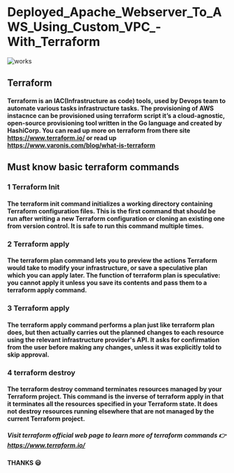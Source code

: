 # Deployed_Apache_Webserver_To_AWS_Using_Custom_VPC_-With_Terraform
![works](https://user-images.githubusercontent.com/105046475/213189772-9b25f749-f6bb-4b58-a93a-ef17d2fa6a08.png)
## Terraform
#### Terraform is an IAC(Infrastructure as code) tools, used by Devops team to automate various tasks infrastructure tasks. The provisioning of AWS instacnce can be provisioned using terraform script it’s a cloud-agnostic, open-source provisioning tool written in the Go language and created by HashiCorp. You can read up more on terraform from there site https://www.terraform.io/ or read up https://www.varonis.com/blog/what-is-terraform
## Must know basic terraform commands
### 1 Terraform Init
#### The terraform init command initializes a working directory containing Terraform configuration files. This is the first command that should be run after writing a new Terraform configuration or cloning an existing one from version control. It is safe to run this command multiple times.
### 2 Terraform apply 
#### The terraform plan command lets you to preview the actions Terraform would take to modify your infrastructure, or save a speculative plan which you can apply later. The function of terraform plan is speculative: you cannot apply it unless you save its contents and pass them to a terraform apply command.
### 3 Terraform apply
#### The terraform apply command performs a plan just like terraform plan does, but then actually carries out the planned changes to each resource using the relevant infrastructure provider's API. It asks for confirmation from the user before making any changes, unless it was explicitly told to skip approval.
### 4 terraform destroy 
#### The terraform destroy command terminates resources managed by your Terraform project. This command is the inverse of terraform apply in that it terminates all the resources specified in your Terraform state. It does not destroy resources running elsewhere that are not managed by the current Terraform project.
##### Visit terraform official web page to learn more of terraform commands :point_right: https://www.terraform.io/ 
#### THANKS :smiley:
